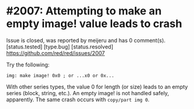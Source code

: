 
#2007: Attempting to make an empty image! value leads to crash
================================================================================
Issue is closed, was reported by meijeru and has 0 comment(s).
[status.tested] [type.bug] [status.resolved]
<https://github.com/red/red/issues/2007>

Try the following:

```
img: make image! 0x0 ; or ...x0 or 0x...
```

With other series types, the value 0 for length (or size) leads to an empty series (block, string, etc.). An empty image! is not handled safely, apparently. The same crash occurs with `copy/part img 0`.



